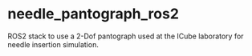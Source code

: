# needle_pantograph_ros2
ROS2 stack to use a 2-Dof pantograph used at the ICube laboratory for needle insertion simulation.
